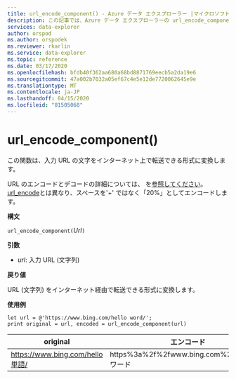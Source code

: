 ```yaml
---
title: url_encode_component() - Azure データ エクスプローラー |マイクロソフトドキュメント
description: この記事では、Azure データ エクスプローラーの url_encode_component() について説明します。
services: data-explorer
author: orspod
ms.author: orspodek
ms.reviewer: rkarlin
ms.service: data-explorer
ms.topic: reference
ms.date: 03/17/2020
ms.openlocfilehash: bfdb40f362aa680a68bd8871769eecb5a2da19e6
ms.sourcegitcommit: 47a002b7032a05ef67c4e5e12de7720062645e9e
ms.translationtype: MT
ms.contentlocale: ja-JP
ms.lasthandoff: 04/15/2020
ms.locfileid: "81505068"
---
```

# <a name="url_encode_component"></a>url_encode_component()

この関数は、入力 URL の文字をインターネット上で転送できる形式に変換します。 

URL のエンコードとデコードの詳細については、 を[参照してください](https://en.wikipedia.org/wiki/Percent-encoding)。
[url_encode](./urlencodefunction.md)とは異なり、スペースを'+' ではなく「20%」としてエンコードします。

**構文**

`url_encode_component(`*Url*`)`

**引数**

* *url*: 入力 URL (文字列)  

**戻り値**

URL (文字列) をインターネット経由で転送できる形式に変換します。

**使用例**

```kusto
let url = @'https://www.bing.com/hello word/';
print original = url, encoded = url_encode_component(url)
```

|original|エンコード|
|---|---|
|https://www.bing.com/hello単語/|https%3a%2f%2fwww.bing.com%2fhello%20ワード|


 
